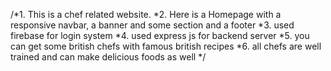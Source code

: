 /*1. This is a chef related website.
*2. Here is a Homepage with a responsive navbar, a banner and some section and a footer
*3. used firebase for login system
*4. used express js for backend server
*5. you can get some british chefs with famous british recipes
*6. all chefs are well trained and can make delicious foods as well
*/
